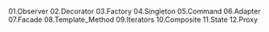 01.Observer
02.Decorator
03.Factory
04.Singleton
05.Command
06.Adapter
07.Facade
08.Template_Method
09.Iterators
10.Composite
11.State
12.Proxy
